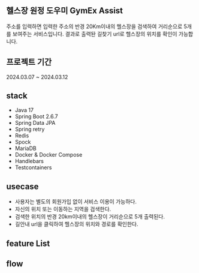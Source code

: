 ## 헬스장 원정 도우미 GymEx Assist

주소를 입력하면 입력한 주소의 반경 20Km이내의 헬스장을 검색하여 거리순으로 5개를 보여주는 서비스입니다.
결과로 출력돤 길찾기 url로 헬스장의 위치를 확인이 가능합니다.

## 프로젝트 기간
2024.03.07 ~ 2024.03.12

## stack

- Java 17
- Spring Boot 2.6.7
- Spring Data JPA
- Spring retry
- Redis
- Spock
- MariaDB
- Docker & Docker Compose
- Handlebars
- Testcontainers

## usecase

- 사용자는 별도의 회원가입 없이 서비스 이용이 가능하다.
- 자신의 위치 또는 이동하는 지역을 검색한다.
- 검색한 위치의 반경 20km이내의 헬스장이 거리순으로 5개 출력된다.
- 길안내 url을 클릭하여 헬스장의 위치와 경로를 확인한다.

## feature List


## flow
